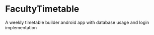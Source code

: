 # FacultyTimetable
A weekly timetable builder android app with database usage and login implementation
